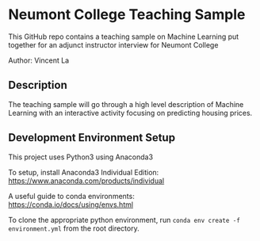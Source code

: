 # Neumont College Teaching Sample
This GitHub repo contains a teaching sample on Machine Learning put together for an adjunct instructor interview for Neumont College

Author: Vincent La

## Description
The teaching sample will go through a high level description of Machine Learning with an interactive activity focusing on predicting housing prices. 

## Development Environment Setup
This project uses Python3 using Anaconda3

To setup, install Anaconda3 Individual Edition: https://www.anaconda.com/products/individual

A useful guide to conda environments: https://conda.io/docs/using/envs.html

To clone the appropriate python environment, run
`conda env create -f environment.yml`
from the root directory.